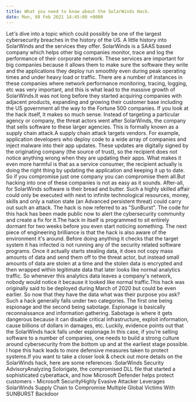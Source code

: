 ```yaml
---
title: What you need to know about the SolarWinds Hack.
date: Mon, 08 Feb 2021 14:45:00 +0000
---
```

Let's dive into a topic which could possibly be one of the largest cybersecurity breaches in the history of the US. A little history into SolarWinds and the services they offer. SolarWinds is a SAAS based company which helps other big companies monitor, trace and log the performance of their corporate network. These services are important for big companies because it allows them to make sure the software they write and the applications they deploy run smoothly even during peak operating times and under heavy load or traffic. There are a number of instances in these companies where network performance monitoring, tracing, logging, etc was very important, and this is what lead to the massive growth of SolarWinds.It was not long before they started acquiring companies with adjacent products, expanding and growing their customer base including the US government all the way to the Fortune 500 companies. If you look at the hack itself, it makes so much sense. Instead of targeting a particular agency or company, the threat actors went after SolarWinds, the company that sells software to these larger agencies. This is formally known as a supply chain attack.A supply chain attack targets vendors. For example, application developers who deploy code to a wide array of companies and inject malware into their app updates. These updates are digitally signed by the originating company (the source of trust), so the recipient does not notice anything wrong when they are updating their apps. What makes it even more harmful is that as a service consumer, the recipient actually is doing the right thing by updating the application and keeping it up to date. So if you compromise just one company you can compromise them all.But hacking into one of these companies is not as easy as it sounds. After-all, for SolarWinds software is their bread and butter. Such a highly skilled affair could only be executed with next to infinite technological resources, money, skills and only a nation state (an Advanced persistent threat) could carry out such an attack. The hack is now referred to as "SunBurst". The code for this hack has been made public now to alert the cybersecurity community and create a fix for it.The hack in itself is programmed to sit entirely dormant for two weeks before you even start noticing something. The next piece of engineering brilliance is that the hack is also aware of the environment it's around. Before doing anything it checks that the target system it has infected is not running any of the security related software programs. Once it actually starts stealing data, it does not copy mass amounts of data and send them off to the threat actor, but instead small amounts of data are stolen at a time and the stolen data is encrypted and then wrapped within legitimate data that later looks like normal analytics traffic. So whenever this analytics data leaves a company's network, nobody would notice it because it looked like normal traffic.This hack was originally said to be deployed during March of 2020 but could be even earlier. So now that they have the data what was their purpose you ask? Such a hack generally falls under two categories. The first one being espionage and the second being sabotage. Espionage is basically reconnaissance and information gathering. Sabotage is where it gets dangerous because it can disable critical infrastructure, exploit information, cause billions of dollars in damages, etc. Luckily, evidence points out that the SolarWinds hack falls under espionage.In this case, if you’re selling software to a number of companies, one needs to build a strong culture around cybersecurity from the bottom up and at the earliest stage possible. I hope this hack leads to more defensive measures taken to protect systems.If you want to take a closer look & check out more details on the SolarWinds hack, here are some references :SolarWinds Security AdvisoryAnalyzing Solorigate, the compromised DLL file that started a sophisticated cyberattack, and how Microsoft Defender helps protect customers - Microsoft SecurityHighly Evasive Attacker Leverages SolarWinds Supply Chain to Compromise Multiple Global Victims With SUNBURST Backdoor